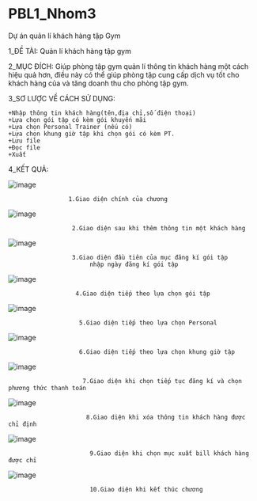# PBL1_Nhom3
Dự án quản lí khách hàng tập Gym

1_ĐỀ TÀI: Quản lí khách hàng tập gym

2_MỤC ĐÍCH: Giúp phòng tập gym quản lí thông tin khách hàng một cách hiệu quả hơn, điều này có thể giúp phòng tập cung cấp dịch vụ tốt cho khách hàng của và tăng doanh thu cho phòng tập gym.

3_SƠ LƯỢC VỀ CÁCH SỬ DỤNG:

    +Nhập thông tin khách hàng(tên,địa chỉ,số điện thoại)
    +Lựa chọn gói tập có kèm gói khuyến mãi
    +Lựa chọn Personal Trainer (nếu có)
    +Lựa chọn khung giờ tập khi chọn gói có kèm PT.
    +Lưu file
    +Đọc file
    +Xuất 

4_KẾT QUẢ:

![image](https://github.com/kimyen2205/nhom3_pbl1/assets/131419993/173a8c34-ccbc-4bfa-889e-c6d185a1cdf8)

                     1.Giao diện chính của chương 





![image](https://github.com/kimyen2205/nhom3_pbl1/assets/131419993/14dcf642-ceaf-48cb-8756-6db0455fbd61)

                      2.Giao diện sau khi thêm thông tin một khách hàng
                      
                      
                      
                      
                      
![image](https://github.com/kimyen2205/nhom3_pbl1/assets/131419993/0386ffa6-7e0f-4854-a160-f350cd7e6186)

                      3.Giao diện đầu tiên của mục đăng kí gói tập 
                           nhập ngày đăng kí gói tập
                           
                           
                           
                           
                           
![image](https://github.com/kimyen2205/nhom3_pbl1/assets/131419993/f0e44c8a-bdd3-4074-b6fc-03f1062a2e3f)
 
                       4.Giao diện tiếp theo lựa chọn gói tập
                       
                       
                       
                       
                       
![image](https://github.com/kimyen2205/nhom3_pbl1/assets/131419993/45087a55-41e7-48b9-8e58-87e3215cb1a7)
 
                        5.Giao diện tiếp theo lựa chọn Personal 
                        
                        
                        
                        
                        
![image](https://github.com/kimyen2205/nhom3_pbl1/assets/131419993/580ea480-1de3-41a7-814c-0fa01024707a)
 
                        6.Giao diện tiếp theo lựa chọn khung giờ tập
                        
                        
                        
                        
                        
  ![image](https://github.com/kimyen2205/nhom3_pbl1/assets/131419993/201311bf-f309-4285-a208-9e803bee4719)

                         7.Giao diện khi chọn tiếp tục đăng kí và chọn phương thức thanh toán
                         
                         
                         
                         
                         
   ![image](https://github.com/kimyen2205/nhom3_pbl1/assets/131419993/38164c5c-7207-47b6-a44e-ef2abf4c1dce)
   
                          8.Giao diện khi xóa thông tin khách hàng được chỉ định
                          
                          
                          
                          
                          
   ![image](https://github.com/kimyen2205/nhom3_pbl1/assets/131419993/03e6f6f0-9579-4e94-a26e-d163947451b9)
   
                           9.Giao diện khi chọn mục xuất bill khách hàng được chỉ 
                           
                           
                           
                           
                           
   ![image](https://github.com/kimyen2205/nhom3_pbl1/assets/131419993/f78afea9-146f-42d1-ba0f-5abd67179e07)
   
                           10.Giao diện khi kết thúc chương 



  



